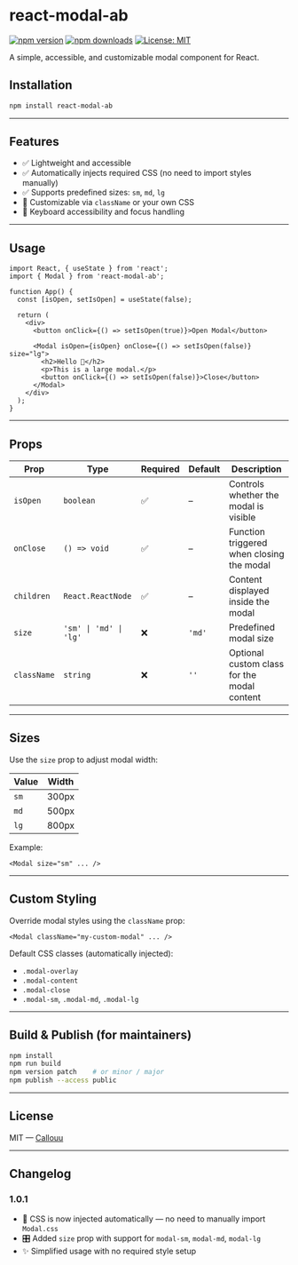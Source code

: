 # react-modal-ab

[![npm version](https://img.shields.io/npm/v/react-modal-ab.svg)](https://www.npmjs.com/package/react-modal-ab)
[![npm downloads](https://img.shields.io/npm/dm/react-modal-ab.svg)](https://www.npmjs.com/package/react-modal-ab)
[![License: MIT](https://img.shields.io/badge/license-MIT-green.svg)](LICENSE)

A simple, accessible, and customizable modal component for React.

## Installation

```bash
npm install react-modal-ab
```

---

## Features

- ✅ Lightweight and accessible  
- ✅ Automatically injects required CSS (no need to import styles manually)  
- ✅ Supports predefined sizes: `sm`, `md`, `lg`  
- 🎨 Customizable via `className` or your own CSS  
- 🔐 Keyboard accessibility and focus handling  

---

## Usage

```tsx
import React, { useState } from 'react';
import { Modal } from 'react-modal-ab';

function App() {
  const [isOpen, setIsOpen] = useState(false);

  return (
    <div>
      <button onClick={() => setIsOpen(true)}>Open Modal</button>

      <Modal isOpen={isOpen} onClose={() => setIsOpen(false)} size="lg">
        <h2>Hello 👋</h2>
        <p>This is a large modal.</p>
        <button onClick={() => setIsOpen(false)}>Close</button>
      </Modal>
    </div>
  );
}
```

---

## Props

| Prop        | Type                        | Required | Default | Description                                 |
|-------------|-----------------------------|----------|---------|---------------------------------------------|
| `isOpen`    | `boolean`                   | ✅        | –       | Controls whether the modal is visible       |
| `onClose`   | `() => void`                | ✅        | –       | Function triggered when closing the modal   |
| `children`  | `React.ReactNode`           | ✅        | –       | Content displayed inside the modal          |
| `size`      | `'sm' \| 'md' \| 'lg'`   | ❌        | `'md'`  | Predefined modal size                        |
| `className` | `string`                   | ❌        | `''`    | Optional custom class for the modal content |

---

## Sizes

Use the `size` prop to adjust modal width:

| Value | Width  |
|-------|--------|
| `sm`  | 300px  |
| `md`  | 500px  |
| `lg`  | 800px  |

Example:

```tsx
<Modal size="sm" ... />
```

---

## Custom Styling

Override modal styles using the `className` prop:

```tsx
<Modal className="my-custom-modal" ... />
```

Default CSS classes (automatically injected):

- `.modal-overlay`  
- `.modal-content`  
- `.modal-close`  
- `.modal-sm`, `.modal-md`, `.modal-lg`

---

## Build & Publish (for maintainers)

```bash
npm install
npm run build
npm version patch    # or minor / major
npm publish --access public
```

---

## License

MIT — [Callouu](https://github.com/Callouu)

---

## Changelog

### 1.0.1

- 🧪 CSS is now injected automatically — no need to manually import `Modal.css`  
- 🎛️ Added `size` prop with support for `modal-sm`, `modal-md`, `modal-lg`  
- ✨ Simplified usage with no required style setup
